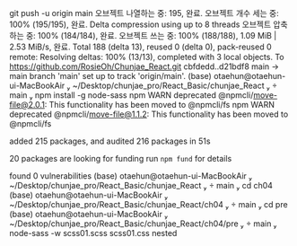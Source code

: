 git push -u origin main
오브젝트 나열하는 중: 195, 완료.
오브젝트 개수 세는 중: 100% (195/195), 완료.
Delta compression using up to 8 threads
오브젝트 압축하는 중: 100% (184/184), 완료.
오브젝트 쓰는 중: 100% (188/188), 1.09 MiB | 2.53 MiB/s, 완료.
Total 188 (delta 13), reused 0 (delta 0), pack-reused 0
remote: Resolving deltas: 100% (13/13), completed with 3 local objects.
To https://github.com/RosieOh/Chunjae_React.git
   cbfdedd..d21bdf8  main -> main
branch 'main' set up to track 'origin/main'.
(base)  otaehun@otaehun-ui-MacBookAir  ~/Desktop/chunjae_pro/React_Basic/chunjae_React   main  npm install -g node-sass
npm WARN deprecated @npmcli/move-file@2.0.1: This functionality has been moved to @npmcli/fs
npm WARN deprecated @npmcli/move-file@1.1.2: This functionality has been moved to @npmcli/fs

added 215 packages, and audited 216 packages in 51s

20 packages are looking for funding
  run `npm fund` for details

found 0 vulnerabilities
(base)  otaehun@otaehun-ui-MacBookAir  ~/Desktop/chunjae_pro/React_Basic/chunjae_React   main  cd ch04
(base)  otaehun@otaehun-ui-MacBookAir  ~/Desktop/chunjae_pro/React_Basic/chunjae_React/ch04   main  cd pre
(base)  otaehun@otaehun-ui-MacBookAir  ~/Desktop/chunjae_pro/React_Basic/chunjae_React/ch04/pre   main  node-sass -w scss01.scss
 scss01.css nested
